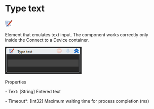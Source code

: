 # Type text

![](<../../../.gitbook/assets/0 (89).png>)

Element that emulates text input. The component works correctly only inside the Connect to a Device container.

![](<../../../.gitbook/assets/1 (100).png>)

Properties

&#x20;\- Text: \[String] Entered text

&#x20;\- Timeout\*: \[Int32] Maximum waiting time for process completion (ms)

